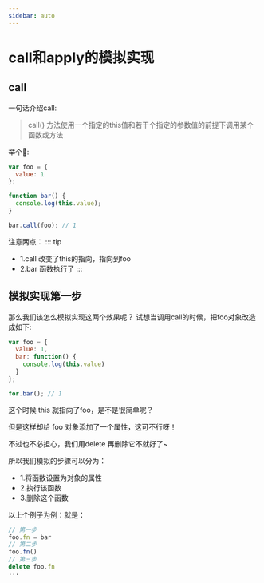 ```yaml
---
sidebar: auto
---
```


# call和apply的模拟实现

## call

一句话介绍call:

> call() 方法使用一个指定的this值和若干个指定的参数值的前提下调用某个函数或方法 

举个🌰:
```js
var foo = {
  value: 1
};

function bar() {
  console.log(this.value);
}

bar.call(foo); // 1
```

注意两点：
::: tip
- 1.call 改变了this的指向，指向到foo
- 2.bar 函数执行了
:::

## 模拟实现第一步

那么我们该怎么模拟实现这两个效果呢？
试想当调用call的时候，把foo对象改造成如下:

```js
var foo = {
  value: 1,
  bar: function() {
    console.log(this.value)
  }
};

for.bar(); // 1
```
这个时候 this 就指向了foo，是不是很简单呢？

但是这样却给 foo 对象添加了一个属性，这可不行呀！

不过也不必担心，我们用delete 再删除它不就好了~

所以我们模拟的步骤可以分为：
- 1.将函数设置为对象的属性
- 2.执行该函数
- 3.删除这个函数

以上个例子为例：就是：
```js
// 第一步
foo.fn = bar
// 第二步
foo.fn()
// 第三步
delete foo.fn
···

